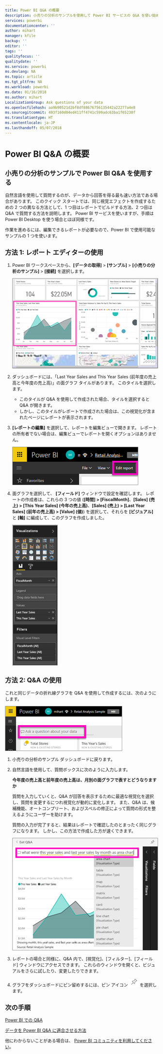 ```yaml
---
title: Power BI Q&A の概要
description: 小売りの分析のサンプルを使用して Power BI サービスの Q&A を使い始めます
services: powerbi
documentationcenter: ''
author: mihart
manager: kfile
backup: ''
editor: ''
tags: ''
qualityfocus: ''
qualitydate: ''
ms.service: powerbi
ms.devlang: NA
ms.topic: article
ms.tgt_pltfrm: NA
ms.workload: powerbi
ms.date: 01/16/2018
ms.author: mihart
LocalizationGroup: Ask questions of your data
ms.openlocfilehash: aa9b90521d2bf8df88676756135442a22277a4e8
ms.sourcegitcommit: 493f160d04ed411ff4741c599adc63ba1f65230f
ms.translationtype: HT
ms.contentlocale: ja-JP
ms.lasthandoff: 05/07/2018
---
```

# <a name="get-started-with-power-bi-qa"></a>Power BI Q&A の概要
## <a name="use-power-bi-qa-with-the-retail-analysis-sample"></a>小売りの分析のサンプルで Power BI Q&A を使用する
自然言語を使用して質問するのが、データから回答を得る最も速い方法である場合があります。  このクイック スタートでは、同じ視覚エフェクトを作成するための 2 つの異なる方法として、1 つ目はレポートでビルドする方法、2 つ目は Q&A で質問する方法を説明します。 Power BI サービスを使いますが、手順は Power BI Desktop を使う場合とほぼ同様です。

作業を進めるには、編集できるレポートが必要なので、Power BI で使用可能なサンプルの 1 つを使います。

## <a name="method-1-using-the-report-editor"></a>方法 1: レポート エディターの使用
1. Power BI ワークスペースから、**[データの取得]** \> **[サンプル]** \> **[小売りの分析のサンプル]**  >  **[接続]** を選択します。
   
    ![](media/power-bi-visualization-introduction-to-q-and-a/power-bi-dashboard.png)
2. ダッシュボードには、「Last Year Sales and This Year Sales (前年度の売上高と今年度の売上高)」の面グラフ タイルがあります。  このタイルを選択します。 
   
   * このタイルが Q&A を使用して作成された場合、タイルを選択すると Q&A が開きます。 
   * しかし、このタイルがレポートで作成された場合は、この視覚化が含まれたページにレポートが表示されます。
3. **[レポートの編集]** を選択して、レポートを編集ビューで開きます。  レポートの所有者でない場合は、編集ビューでレポートを開くオプションはありません。
   
    ![](media/power-bi-visualization-introduction-to-q-and-a/power-bi-edit-report.png)
4. 面グラフを選択して、 **[フィールド]** ウィンドウで設定を確認します。  レポートの作成者は、これらの 3 つの値 \(**\[時間] > \[FiscalMonth]**、**\[Sales] \(売上) > \[This Year Sales] \(今年の売上高)**、**\[Sales] \(売上) > \[Last Year Sales] \(前年の売上高) > \[Value] \(値)**) を選択して、それらを **\[ビジュアル]** と **\[軸]** に編成して、このグラフを作成しました。
   
    ![](media/power-bi-visualization-introduction-to-q-and-a/gnatutorial_3-new.png)

## <a name="method-2-using-qa"></a>方法 2: Q&A の使用
これと同じデータの折れ線グラフを Q&A を使用して作成するには、次のようにします。

![](media/power-bi-visualization-introduction-to-q-and-a/power-bi-qna.png)

1. 小売りの分析のサンプル ダッシュボードに戻ります。
2. 自然言語を使用して、質問ボックスに次のように入力します。
   
   **今年度の売上高と前年度の売上高は、月別の面グラフで表すとどうなりますか**
   
   質問を入力していくと、Q&A が回答を表示するために最適な視覚化を選択し、質問を変更するにつれ視覚化が動的に変化します。 また、Q&A は、候補機能、オートコンプリート、およびスペルの修正によって質問の形式を整えるようにユーザーを助けます。
   
   質問の入力が完了すると、結果はレポートで確認したのとまったく同じグラフになります。  しかし、この方法で作成した方が速くできます。
   
   ![](media/power-bi-visualization-introduction-to-q-and-a/powerbi-qna-areachart.png)
3. レポートの場合と同様に、Q&A 内で、[視覚化]、[フィルター]、[フィールド] ウィンドウにアクセスできます。  これらのウィンドウを開くと、ビジュアルをさらに試したり、変更したりできます。
4. グラフをダッシュボードにピン留めするには、ピン アイコン ![](media/power-bi-visualization-introduction-to-q-and-a/pinnooutline.png) を選択します。

## <a name="next-steps"></a>次の手順
[Power BI での Q&A](power-bi-q-and-a.md)

[データを Power BI Q&A に適合させる方法](service-prepare-data-for-q-and-a.md)

他にわからないことがある場合は、 [Power BI コミュニティを利用してください](http://community.powerbi.com/)。

